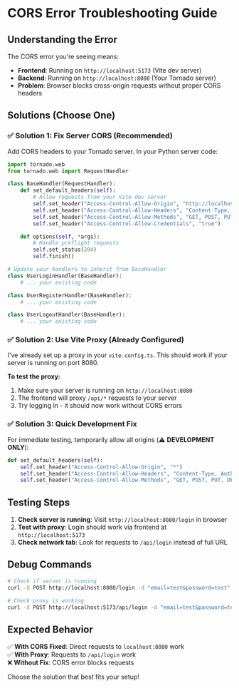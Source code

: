 # CORS Error Troubleshooting Guide

## Understanding the Error

The CORS error you're seeing means:
- **Frontend**: Running on `http://localhost:5173` (Vite dev server)
- **Backend**: Running on `http://localhost:8080` (Your Tornado server)
- **Problem**: Browser blocks cross-origin requests without proper CORS headers

## Solutions (Choose One)

### ✅ Solution 1: Fix Server CORS (Recommended)

Add CORS headers to your Tornado server. In your Python server code:

```python
import tornado.web
from tornado.web import RequestHandler

class BaseHandler(RequestHandler):
    def set_default_headers(self):
        # Allow requests from your Vite dev server
        self.set_header("Access-Control-Allow-Origin", "http://localhost:5173")
        self.set_header("Access-Control-Allow-Headers", "Content-Type, Authorization")
        self.set_header("Access-Control-Allow-Methods", "GET, POST, PUT, DELETE, OPTIONS")
        self.set_header("Access-Control-Allow-Credentials", "true")

    def options(self, *args):
        # Handle preflight requests
        self.set_status(204)
        self.finish()

# Update your handlers to inherit from BaseHandler
class UserLoginHandler(BaseHandler):
    # ... your existing code

class UserRegisterHandler(BaseHandler):  
    # ... your existing code

class UserLogoutHandler(BaseHandler):
    # ... your existing code
```

### ✅ Solution 2: Use Vite Proxy (Already Configured)

I've already set up a proxy in your `vite.config.ts`. This should work if your server is running on port 8080.

**To test the proxy:**
1. Make sure your server is running on `http://localhost:8080`
2. The frontend will proxy `/api/*` requests to your server
3. Try logging in - it should now work without CORS errors

### ✅ Solution 3: Quick Development Fix

For immediate testing, temporarily allow all origins (⚠️ **DEVELOPMENT ONLY**):

```python
def set_default_headers(self):
    self.set_header("Access-Control-Allow-Origin", "*")
    self.set_header("Access-Control-Allow-Headers", "Content-Type, Authorization") 
    self.set_header("Access-Control-Allow-Methods", "GET, POST, PUT, DELETE, OPTIONS")
```

## Testing Steps

1. **Check server is running**: Visit `http://localhost:8080/login` in browser
2. **Test with proxy**: Login should work via frontend at `http://localhost:5173`
3. **Check network tab**: Look for requests to `/api/login` instead of full URL

## Debug Commands

```bash
# Check if server is running
curl -X POST http://localhost:8080/login -d "email=test&password=test"

# Check proxy is working  
curl -X POST http://localhost:5173/api/login -d "email=test&password=test"
```

## Expected Behavior

✅ **With CORS Fixed**: Direct requests to `localhost:8080` work  
✅ **With Proxy**: Requests to `/api/login` work  
❌ **Without Fix**: CORS error blocks requests

Choose the solution that best fits your setup!
